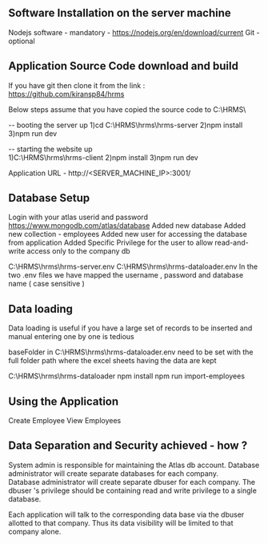 Software Installation on the server machine 
--------------------------------------------
Nodejs software - mandatory - https://nodejs.org/en/download/current 
Git             - optional 

Application Source Code download and build 
-------------------------------------------
If you have git then clone it from the link : https://github.com/kiransp84/hrms

Below steps assume that you have copied the source code to C:\HRMS\

-- booting the server up 
1)cd C:\HRMS\hrms\hrms-server
2)npm install
3)npm run dev

-- starting the website up  
1)C:\HRMS\hrms\hrms-client
2)npm install 
3)npm run dev
 
Application URL - http://<SERVER_MACHINE_IP>:3001/


Database Setup 
--------------------------------
Login with your atlas userid and password https://www.mongodb.com/atlas/database
Added new database 
Added new collection - employees
Added new user for accessing the database from application 
Added Specific Privilege for the user to allow read-and-write access only to the company db 

C:\HRMS\hrms\hrms-server\.env
C:\HRMS\hrms\hrms-dataloader\.env
In the two .env files we have mapped the username , password and database name ( case sensitive )



Data loading 
------------------------------------
Data loading is useful if you have a large set of records to be inserted and manual entering one by one is tedious 

baseFolder in C:\HRMS\hrms\hrms-dataloader\.env need to be set with the full folder path where the excel sheets having the data are kept 

C:\HRMS\hrms\hrms-dataloader
npm install 
npm run import-employees 

Using the Application 
----------------------
Create Employee 
View Employees 


Data Separation and Security achieved - how ?
----------------------------------------------
System admin is responsible for maintaining the Atlas db account.
Database administrator will create separate databases for each company.  
Database administrator will create separate dbuser for each company. The dbuser 's privilege should be containing read and write privilege to a single database.

Each application will talk to the corresponding data base via the dbuser allotted to that company. Thus its data visibility will be limited to that company alone. 

